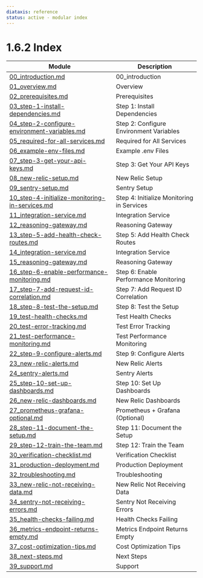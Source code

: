```yaml
---
diataxis: reference
status: active - modular index
---
```


# 1.6.2 Index

| Module | Description |
|--------|-------------|
| [00_introduction.md](00_introduction.md) | 00_introduction |
| [01_overview.md](01_overview.md) | Overview |
| [02_prerequisites.md](02_prerequisites.md) | Prerequisites |
| [03_step-1-install-dependencies.md](03_step-1-install-dependencies.md) | Step 1: Install Dependencies |
| [04_step-2-configure-environment-variables.md](04_step-2-configure-environment-variables.md) | Step 2: Configure Environment Variables |
| [05_required-for-all-services.md](05_required-for-all-services.md) | Required for All Services |
| [06_example-env-files.md](06_example-env-files.md) | Example .env Files |
| [07_step-3-get-your-api-keys.md](07_step-3-get-your-api-keys.md) | Step 3: Get Your API Keys |
| [08_new-relic-setup.md](08_new-relic-setup.md) | New Relic Setup |
| [09_sentry-setup.md](09_sentry-setup.md) | Sentry Setup |
| [10_step-4-initialize-monitoring-in-services.md](10_step-4-initialize-monitoring-in-services.md) | Step 4: Initialize Monitoring in Services |
| [11_integration-service.md](11_integration-service.md) | Integration Service |
| [12_reasoning-gateway.md](12_reasoning-gateway.md) | Reasoning Gateway |
| [13_step-5-add-health-check-routes.md](13_step-5-add-health-check-routes.md) | Step 5: Add Health Check Routes |
| [14_integration-service.md](14_integration-service.md) | Integration Service |
| [15_reasoning-gateway.md](15_reasoning-gateway.md) | Reasoning Gateway |
| [16_step-6-enable-performance-monitoring.md](16_step-6-enable-performance-monitoring.md) | Step 6: Enable Performance Monitoring |
| [17_step-7-add-request-id-correlation.md](17_step-7-add-request-id-correlation.md) | Step 7: Add Request ID Correlation |
| [18_step-8-test-the-setup.md](18_step-8-test-the-setup.md) | Step 8: Test the Setup |
| [19_test-health-checks.md](19_test-health-checks.md) | Test Health Checks |
| [20_test-error-tracking.md](20_test-error-tracking.md) | Test Error Tracking |
| [21_test-performance-monitoring.md](21_test-performance-monitoring.md) | Test Performance Monitoring |
| [22_step-9-configure-alerts.md](22_step-9-configure-alerts.md) | Step 9: Configure Alerts |
| [23_new-relic-alerts.md](23_new-relic-alerts.md) | New Relic Alerts |
| [24_sentry-alerts.md](24_sentry-alerts.md) | Sentry Alerts |
| [25_step-10-set-up-dashboards.md](25_step-10-set-up-dashboards.md) | Step 10: Set Up Dashboards |
| [26_new-relic-dashboards.md](26_new-relic-dashboards.md) | New Relic Dashboards |
| [27_prometheus-grafana-optional.md](27_prometheus-grafana-optional.md) | Prometheus + Grafana (Optional) |
| [28_step-11-document-the-setup.md](28_step-11-document-the-setup.md) | Step 11: Document the Setup |
| [29_step-12-train-the-team.md](29_step-12-train-the-team.md) | Step 12: Train the Team |
| [30_verification-checklist.md](30_verification-checklist.md) | Verification Checklist |
| [31_production-deployment.md](31_production-deployment.md) | Production Deployment |
| [32_troubleshooting.md](32_troubleshooting.md) | Troubleshooting |
| [33_new-relic-not-receiving-data.md](33_new-relic-not-receiving-data.md) | New Relic Not Receiving Data |
| [34_sentry-not-receiving-errors.md](34_sentry-not-receiving-errors.md) | Sentry Not Receiving Errors |
| [35_health-checks-failing.md](35_health-checks-failing.md) | Health Checks Failing |
| [36_metrics-endpoint-returns-empty.md](36_metrics-endpoint-returns-empty.md) | Metrics Endpoint Returns Empty |
| [37_cost-optimization-tips.md](37_cost-optimization-tips.md) | Cost Optimization Tips |
| [38_next-steps.md](38_next-steps.md) | Next Steps |
| [39_support.md](39_support.md) | Support |
